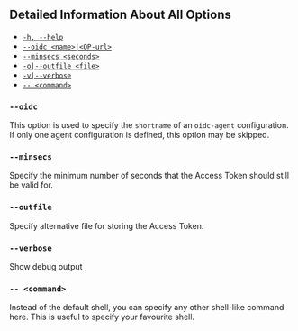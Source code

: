 ## Detailed Information About All Options

* [`-h, --help`](#help)
* [`--oidc <name>|<OP-url>`](#oidc)
* [`--minsecs <seconds>`](#minsecs)
* [`-o|--outfile <file>`](#outfile)
* [`-v|--verbose`](#verbose)
* [`-- <command>`](#command)


### `--oidc`

This option is used to specify the `shortname` of an `oidc-agent`
configuration. If only one agent configuration is defined, this option may
be skipped.

### `--minsecs`

Specify the minimum number of seconds that the Access Token should still
be valid for.

### `--outfile`

Specify alternative file for storing the Access Token.

### `--verbose`

Show debug output

### `-- <command>`

Instead of the default shell, you can specify any other shell-like command
here. This is useful to specify your favourite shell.

